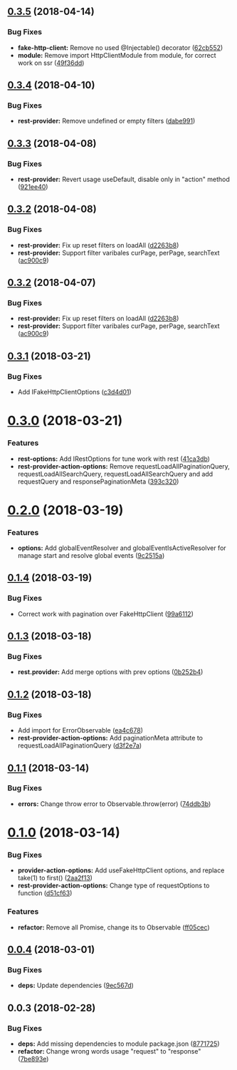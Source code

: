 <a name="0.3.5"></a>
## [0.3.5](https://github.com/EndyKaufman/ngx-repository/compare/0.3.4...0.3.5) (2018-04-14)


### Bug Fixes

* **fake-http-client:** Remove no used @Injectable() decorator ([62cb552](https://github.com/EndyKaufman/ngx-repository/commit/62cb552))
* **module:** Remove import HttpClientModule from module, for correct work on ssr ([49f36dd](https://github.com/EndyKaufman/ngx-repository/commit/49f36dd))



<a name="0.3.4"></a>
## [0.3.4](https://github.com/EndyKaufman/ngx-repository/compare/0.3.3...0.3.4) (2018-04-10)


### Bug Fixes

* **rest-provider:** Remove undefined or empty filters ([dabe991](https://github.com/EndyKaufman/ngx-repository/commit/dabe991))



<a name="0.3.3"></a>
## [0.3.3](https://github.com/EndyKaufman/ngx-repository/compare/0.3.2...0.3.3) (2018-04-08)


### Bug Fixes

* **rest-provider:** Revert usage useDefault, disable only in "action" method ([921ee40](https://github.com/EndyKaufman/ngx-repository/commit/921ee40))



<a name="0.3.2"></a>
## [0.3.2](https://github.com/EndyKaufman/ngx-repository/compare/0.3.1...0.3.2) (2018-04-08)


### Bug Fixes

* **rest-provider:** Fix up reset filters on loadAll ([d2263b8](https://github.com/EndyKaufman/ngx-repository/commit/d2263b8))
* **rest-provider:** Support filter varibales curPage, perPage, searchText ([ac900c9](https://github.com/EndyKaufman/ngx-repository/commit/ac900c9))



<a name="0.3.2"></a>
## [0.3.2](https://github.com/EndyKaufman/ngx-repository/compare/0.3.1...0.3.2) (2018-04-07)


### Bug Fixes

* **rest-provider:** Fix up reset filters on loadAll ([d2263b8](https://github.com/EndyKaufman/ngx-repository/commit/d2263b8))
* **rest-provider:** Support filter varibales curPage, perPage, searchText ([ac900c9](https://github.com/EndyKaufman/ngx-repository/commit/ac900c9))



<a name="0.3.1"></a>
## [0.3.1](https://github.com/EndyKaufman/ngx-repository/compare/0.3.0...0.3.1) (2018-03-21)


### Bug Fixes

* Add IFakeHttpClientOptions ([c3d4d01](https://github.com/EndyKaufman/ngx-repository/commit/c3d4d01))



<a name="0.3.0"></a>
# [0.3.0](https://github.com/EndyKaufman/ngx-repository/compare/0.2.0...0.3.0) (2018-03-21)


### Features

* **rest-options:** Add IRestOptions for tune work with rest ([41ca3db](https://github.com/EndyKaufman/ngx-repository/commit/41ca3db))
* **rest-provider-action-options:** Remove requestLoadAllPaginationQuery, requestLoadAllSearchQuery, requestLoadAllSearchQuery and add requestQuery and responsePaginationMeta ([393c320](https://github.com/EndyKaufman/ngx-repository/commit/393c320))



<a name="0.2.0"></a>
# [0.2.0](https://github.com/EndyKaufman/ngx-repository/compare/0.1.4...0.2.0) (2018-03-19)


### Features

* **options:** Add globalEventResolver and globalEventIsActiveResolver for manage start and resolve global events ([9c2515a](https://github.com/EndyKaufman/ngx-repository/commit/9c2515a))



<a name="0.1.4"></a>
## [0.1.4](https://github.com/EndyKaufman/ngx-repository/compare/0.1.3...0.1.4) (2018-03-19)


### Bug Fixes

* Correct work with pagination over FakeHttpClient ([99a6112](https://github.com/EndyKaufman/ngx-repository/commit/99a6112))



<a name="0.1.3"></a>
## [0.1.3](https://github.com/EndyKaufman/ngx-repository/compare/0.1.2...0.1.3) (2018-03-18)


### Bug Fixes

* **rest.provider:** Add merge options with prev options ([0b252b4](https://github.com/EndyKaufman/ngx-repository/commit/0b252b4))



<a name="0.1.2"></a>
## [0.1.2](https://github.com/EndyKaufman/ngx-repository/compare/0.1.1...0.1.2) (2018-03-18)


### Bug Fixes

* Add import for ErrorObservable ([ea4c678](https://github.com/EndyKaufman/ngx-repository/commit/ea4c678))
* **rest-provider-action-options:** Add paginationMeta attribute to requestLoadAllPaginationQuery ([d3f2e7a](https://github.com/EndyKaufman/ngx-repository/commit/d3f2e7a))



<a name="0.1.1"></a>
## [0.1.1](https://github.com/EndyKaufman/ngx-repository/compare/0.1.0...0.1.1) (2018-03-14)


### Bug Fixes

* **errors:** Change throw error to Observable.throw(error) ([74ddb3b](https://github.com/EndyKaufman/ngx-repository/commit/74ddb3b))



<a name="0.1.0"></a>
# [0.1.0](https://github.com/EndyKaufman/ngx-repository/compare/0.0.4...0.1.0) (2018-03-14)


### Bug Fixes

* **provider-action-options:** Add useFakeHttpClient options, and replace take(1) to first() ([2aa2f13](https://github.com/EndyKaufman/ngx-repository/commit/2aa2f13))
* **rest-provider-action-options:** Change type of requestOptions to function ([d51cf63](https://github.com/EndyKaufman/ngx-repository/commit/d51cf63))


### Features

* **refactor:** Remove all Promise, change its to Observable ([ff05cec](https://github.com/EndyKaufman/ngx-repository/commit/ff05cec))



<a name="0.0.4"></a>
## [0.0.4](https://github.com/EndyKaufman/ngx-repository/compare/0.0.3...0.0.4) (2018-03-01)


### Bug Fixes

* **deps:** Update dependencies ([9ec567d](https://github.com/EndyKaufman/ngx-repository/commit/9ec567d))



<a name="0.0.3"></a>
## 0.0.3 (2018-02-28)


### Bug Fixes

* **deps:** Add missing dependencies to module package.json ([8771725](https://github.com/EndyKaufman/ngx-repository/commit/8771725))
* **refactor:** Change wrong words usage "request" to "response" ([7be893e](https://github.com/EndyKaufman/ngx-repository/commit/7be893e))



